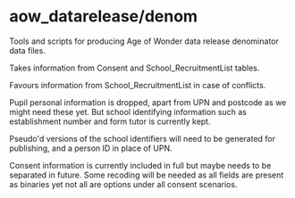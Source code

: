 # aow_datarelease/denom
Tools and scripts for producing Age of Wonder data release denominator data files.

Takes information from Consent and School_RecruitmentList tables.

Favours information from School_RecruitmentList in case of conflicts.

Pupil personal information is dropped, apart from UPN and postcode as we might need these yet. But school identifying information such as establishment number and form tutor is currently kept. 

Pseudo'd versions of the school identifiers will need to be generated for publishing, and a person ID in place of UPN.

Consent information is currently included in full but maybe needs to be separated in future. Some recoding will be needed as all fields are present as binaries yet not all are options under all consent scenarios.
